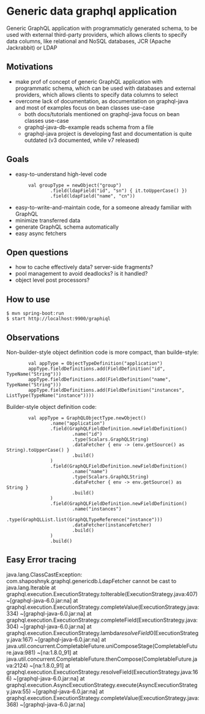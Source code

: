 # Generic data graphql application
Generic GraphQL application with programmaticly generated schema, to be used with external third-party providers, which allows clients to specify data columns, like relational and NoSQL databases, JCR (Apache Jackrabbit) or LDAP

## Motivations
- make prof of concept of generic GraphQL application with programmatic schema, which can be used with databases and external providers, which allows clients to specify data columns to select
- overcome lack of documentation, as documentation on graphql-java and most of examples focus on bean classes use-case
    - both docs/tutorials mentioned on graphql-java focus on bean classes use-case
    - graphql-java-db-example reads schema from a file
    - graphql-java project is developing fast and documentation is quite outdated (v3 documented, while v7 released)

## Goals
- easy-to-understand high-level code
```
        val groupType = newObject("group")
                .field(ldapField("id", "sn") { it.toUpperCase() })
                .field(ldapField("name", "cn"))
```
- easy-to-write-and-maintain code, for a someone already familiar with GraphQL
- minimize transferred data
- generate GraphQL schema automatically
- easy async fetchers

## Open questions
- how to cache effectively data? server-side fragments?
- pool management to avoid deadlocks? is it handled?
- object level post processors?

## How to use
```
$ mvn spring-boot:run
$ start http://localhost:9900/graphiql
```


## Observations

Non-builder-style object definition code is more compact, than builde-style:
```
        val appType = ObjectTypeDefinition("application")
        appType.fieldDefinitions.add(FieldDefinition("id", TypeName("String")))
        appType.fieldDefinitions.add(FieldDefinition("name", TypeName("String")))
        appType.fieldDefinitions.add(FieldDefinition("instances", ListType(TypeName("instance"))))
```

Builder-style object definition code:
```
        val appType = GraphQLObjectType.newObject()
                .name("application")
                .field(GraphQLFieldDefinition.newFieldDefinition()
                        .name("id")
                        .type(Scalars.GraphQLString)
                        .dataFetcher { env -> (env.getSource() as String).toUpperCase() }
                        .build()
                )
                .field(GraphQLFieldDefinition.newFieldDefinition()
                        .name("name")
                        .type(Scalars.GraphQLString)
                        .dataFetcher { env -> env.getSource() as String }
                        .build()
                )
                .field(GraphQLFieldDefinition.newFieldDefinition()
                        .name("instances")
                        .type(GraphQLList.list(GraphQLTypeReference("instance")))
                        .dataFetcher(instanceFetcher)
                        .build()
                )
                .build()
```

## Easy Error tracing
java.lang.ClassCastException: com.shaposhnyk.graphql.genericdb.LdapFetcher cannot be cast to java.lang.Iterable
	at graphql.execution.ExecutionStrategy.toIterable(ExecutionStrategy.java:407) ~[graphql-java-6.0.jar:na]
	at graphql.execution.ExecutionStrategy.completeValue(ExecutionStrategy.java:334) ~[graphql-java-6.0.jar:na]
	at graphql.execution.ExecutionStrategy.completeField(ExecutionStrategy.java:304) ~[graphql-java-6.0.jar:na]
	at graphql.execution.ExecutionStrategy.lambda$resolveField$0(ExecutionStrategy.java:167) ~[graphql-java-6.0.jar:na]
	at java.util.concurrent.CompletableFuture.uniComposeStage(CompletableFuture.java:981) ~[na:1.8.0_91]
	at java.util.concurrent.CompletableFuture.thenCompose(CompletableFuture.java:2124) ~[na:1.8.0_91]
	at graphql.execution.ExecutionStrategy.resolveField(ExecutionStrategy.java:166) ~[graphql-java-6.0.jar:na]
	at graphql.execution.AsyncExecutionStrategy.execute(AsyncExecutionStrategy.java:55) ~[graphql-java-6.0.jar:na]
	at graphql.execution.ExecutionStrategy.completeValue(ExecutionStrategy.java:368) ~[graphql-java-6.0.jar:na]


